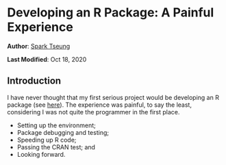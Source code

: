 # Developing an R Package: A Painful Experience

**Author**: [Spark Tseung](https://sparktseung.com)

**Last Modified**: Oct 18, 2020

Introduction
------------

I have never thought that my first serious project would be developing an R package (see [here](https://github.com/sparktseung/LRMoE)). The experience was painful, to say the least, considering I was not quite the programmer in the first place.

* Setting up the environment;
* Package debugging and testing;
* Speeding up R code; 
* Passing the CRAN test; and
* Looking forward.

